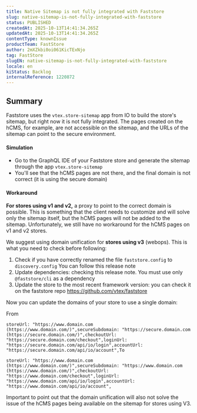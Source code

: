 ```yaml
---
title: Native Sitemap is not fully integrated with Faststore
slug: native-sitemap-is-not-fully-integrated-with-faststore
status: PUBLISHED
createdAt: 2025-10-13T14:41:34.265Z
updatedAt: 2025-10-13T14:41:34.265Z
contentType: knownIssue
productTeam: FastStore
author: 2mXZkbi0oi061KicTExNjo
tag: FastStore
slugEN: native-sitemap-is-not-fully-integrated-with-faststore
locale: en
kiStatus: Backlog
internalReference: 1220872
---
```


## Summary


Faststore uses the `vtex.store-sitemap` app from IO to build the store's sitemap, but right now it is not fully integrated. The pages created on the hCMS, for example, are not accessible on the sitemap, and the URLs of the sitemap can point to the secure environment.


#### Simulation



- Go to the GraphQL IDE of your Faststore store and generate the sitemap through the app `vtex.store-sitemap`
- You'll see that the hCMS pages are not there, and the final domain is not correct (it is using the secure domain)


#### Workaround


**For stores using v1 and v2,** a proxy to point to the correct domain is possible. This is something that the client needs to customize and will solve only the sitemap itself, but the hCMS pages will not be added to the sitemap. Unfortunately, we still have no workaround for the hCMS pages on v1 and v2 stores.

We suggest using domain unification for **stores using v3** (webops). This is what you need to check before following:

1. Check if you have correctly renamed the file  `faststore.config`  to `discovery.config` You can follow this release note
2. Update dependencies: checking this release note. You must use only `@faststore/cli` as a dependency
3. Update the store to the most recent framework version: you can check it on the faststore repo https://github.com/vtex/faststore

Now you can update the domains of your store to use a single domain:

From

    storeUrl: "https://www.domain.com (https://www.domain.com/)",secureSubdomain: "https://secure.domain.com (https://secure.domain.com/)",checkoutUrl: "https://secure.domain.com/checkout",loginUrl: "https://secure.domain.com/api/io/login",accountUrl: "https://secure.domain.com/api/io/account",To

    storeUrl: "https://www.domain.com (https://www.domain.com/)",secureSubdomain: "https://www.domain.com (https://www.domain.com/)",checkoutUrl: "https://www.domain.com/checkout",loginUrl: "https://www.domain.com/api/io/login",accountUrl: "https://www.domain.com/api/io/account",
Important to point out that the domain unification will also not solve the issue of the hCMS pages being available on the sitemap for stores using V3.


